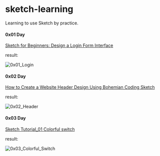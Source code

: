 # sketch-learning

Learning to use Sketch by practice.


#### 0x01 Day

[Sketch for Beginners: Design a Login Form Interface](http://webdesign.tutsplus.com/tutorials/sketch-for-beginners-design-a-login-form-interface--cms-21534)

result:

![0x01_Login](http://7u2m4t.com1.z0.glb.clouddn.com/ui-login.png)


#### 0x02 Day

[How to Create a Website Header Design Using Bohemian Coding Sketch](http://medialoot.com/blog/how-to-create-a-website-header-design-using-bohemian-coding-sketch/)

result:

![0x02_Header](http://7u2m4t.com1.z0.glb.clouddn.com/header.png)


#### 0x03 Day

[Sketch Tutorial_01 Colorful switch](https://medium.com/google-design/sketch-tutorial_01-b76271a095e3)

result:

![0x03_Colorful_Switch](http://7u2m4t.com1.z0.glb.clouddn.com/colorful_switch@2x.png)
